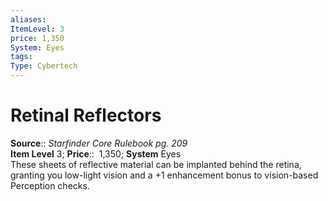 ```yaml
---
aliases: 
ItemLevel: 3
price: 1,350
System: Eyes
tags: 
Type: Cybertech
---
```


# Retinal Reflectors

**Source**:: _Starfinder Core Rulebook pg. 209_  
**Item Level** 3;
**Price**::  1,350; **System** Eyes  
These sheets of reflective material can be implanted behind the retina, granting you low-light vision and a +1 enhancement bonus to vision-based Perception checks.
